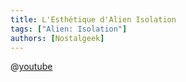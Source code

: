 ```yaml
---
title: L'Esthétique d'Alien Isolation
tags: ["Alien: Isolation"]
authors: [Nostalgeek]
---
```


@[youtube](https://www.youtube.com/watch?v=0Wjalv4D4WI)
